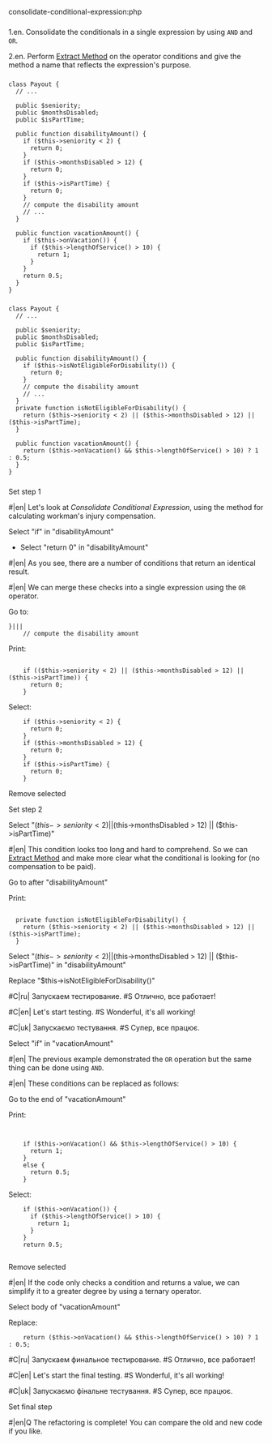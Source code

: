 consolidate-conditional-expression:php

###

1.en. Consolidate the conditionals in a single expression by using <code>AND</code> and <code>OR</code>.

2.en. Perform <a href="/extract-method">Extract Method</a> on the operator conditions and give the method a name that reflects the expression's purpose.



###

```
class Payout {
  // ...

  public $seniority;
  public $monthsDisabled;
  public $isPartTime;

  public function disabilityAmount() {
    if ($this->seniority < 2) {
      return 0;
    }
    if ($this->monthsDisabled > 12) {
      return 0;
    }
    if ($this->isPartTime) {
      return 0;
    }
    // compute the disability amount
    // ...
  }

  public function vacationAmount() {
    if ($this->onVacation()) {
      if ($this->lengthOfService() > 10) {
        return 1;
      }
    }
    return 0.5;
  }
}
```

###

```
class Payout {
  // ...

  public $seniority;
  public $monthsDisabled;
  public $isPartTime;

  public function disabilityAmount() {
    if ($this->isNotEligibleForDisability()) {
      return 0;
    }
    // compute the disability amount
    // ...
  }
  private function isNotEligibleForDisability() {
    return ($this->seniority < 2) || ($this->monthsDisabled > 12) || ($this->isPartTime);
  }

  public function vacationAmount() {
    return ($this->onVacation() && $this->lengthOfService() > 10) ? 1 : 0.5;
  }
}
```

###

Set step 1

#|en| Let's look at <i>Consolidate Conditional Expression</i>, using the method for calculating workman's injury compensation.

Select "if" in "disabilityAmount"
+ Select "return 0" in "disabilityAmount"

#|en| As you see, there are a number of conditions that return an identical result.

#|en| We can merge these checks into a single expression using the <code>OR</code> operator.

Go to:
```
}|||
    // compute the disability amount
```

Print:
```

    if (($this->seniority < 2) || ($this->monthsDisabled > 12) || ($this->isPartTime)) {
      return 0;
    }
```

Select:
```
    if ($this->seniority < 2) {
      return 0;
    }
    if ($this->monthsDisabled > 12) {
      return 0;
    }
    if ($this->isPartTime) {
      return 0;
    }

```

Remove selected

Set step 2

Select "($this->seniority < 2) || ($this->monthsDisabled > 12) || ($this->isPartTime)"

#|en| This condition looks too long and hard to comprehend. So we can <a href="/extract-method">Extract Method</a> and make more clear what the conditional is looking for (no compensation to be paid).

Go to after "disabilityAmount"

Print:
```

  private function isNotEligibleForDisability() {
    return ($this->seniority < 2) || ($this->monthsDisabled > 12) || ($this->isPartTime);
  }
```

Select "($this->seniority < 2) || ($this->monthsDisabled > 12) || ($this->isPartTime)" in "disabilityAmount"

Replace "$this->isNotEligibleForDisability()"

#C|ru| Запускаем тестирование.
#S Отлично, все работает!

#C|en| Let's start testing.
#S Wonderful, it's all working!

#C|uk| Запускаємо тестування.
#S Супер, все працює.

Select "if" in "vacationAmount"

#|en| The previous example demonstrated the <code>OR</code> operation but the same thing can be done using <code>AND</code>.

#|en| These conditions can be replaced as follows:

Go to the end of "vacationAmount"

Print:
```


    if ($this->onVacation() && $this->lengthOfService() > 10) {
      return 1;
    }
    else {
      return 0.5;
    }
```

Select:
```
    if ($this->onVacation()) {
      if ($this->lengthOfService() > 10) {
        return 1;
      }
    }
    return 0.5;


```

Remove selected

#|en| If the code only checks a condition and returns a value, we can simplify it to a greater degree by using a ternary operator.

Select body of "vacationAmount"

Replace:
```
    return ($this->onVacation() && $this->lengthOfService() > 10) ? 1 : 0.5;
```

#C|ru| Запускаем финальное тестирование.
#S Отлично, все работает!

#C|en| Let's start the final testing.
#S Wonderful, it's all working!

#C|uk| Запускаємо фінальне тестування.
#S Супер, все працює.

Set final step

#|en|Q The refactoring is complete! You can compare the old and new code if you like.
